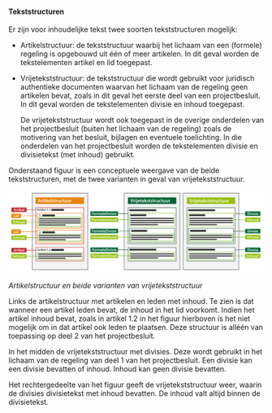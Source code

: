 #### Tekststructuren

Er zijn voor inhoudelijke tekst twee soorten tekststructuren mogelijk:

-   Artikelstructuur: de tekststructuur waarbij het lichaam van een (formele) regeling is opgebouwd uit één of meer artikelen. 
    In dit geval worden de tekstelementen artikel en lid toegepast.

-   Vrijetekststructuur: de tekststructuur die wordt gebruikt voor juridisch authentieke documenten waarvan het lichaam van de 
    regeling geen artikelen bevat, zoals in dit geval het eerste deel van een projectbesluit. In dit geval worden de tekstelementen 
    divisie en  inhoud toegepast.  

    De vrijetekststructuur wordt ook toegepast in de overige onderdelen van het projectbesluit (buiten het lichaam van de regeling)
    zoals de motivering van het besluit, bijlagen en eventuele toelichting. In die onderdelen van het projectbesluit worden de 
    tekstelementen divisie en divisietekst (met inhoud) gebruikt.

Onderstaand figuur is een conceptuele weergave van de beide tekststructuren, met de twee varianten in geval van vrijetekststructuur.

![](media/ArtikelFormeleVrijeVrijetekststructuurPB2002.png)

*Artikelstructuur en beide varianten van vrijetekststructuur*

Links de artikelstructuur met artikelen en leden met inhoud. Te zien is dat wanneer een artikel leden bevat, de inhoud in het lid voorkomt. 
Indien het artikel inhoud bevat, zoals in artikel 1.2 in het figuur hierboven is het niet mogelijk om in dat artikel ook leden te plaatsen. 
Deze structuur is alléén van toepassing op deel 2 van het projectbesluit.

In het midden de vrijetekststructuur met divisies. Deze wordt gebruikt in het lichaam van de regeling van deel 1 van het projectbesluit. 
Een divisie kan een divisie bevatten of inhoud. Inhoud kan geen divisie bevatten. 

Het rechtergedeelte van het figuur geeft de vrijetekststructuur weer, waarin de divisies divisietekst met inhoud bevatten. De inhoud valt altijd
binnen de divisietekst.


